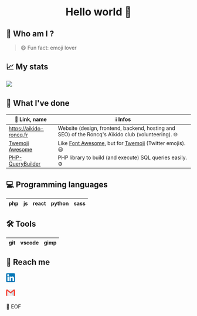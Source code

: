 <h1 align="center">Hello world 👋</h1>

## 🤔 Who am I ?

> 😄 Fun fact: emoji lover

## 📈 My stats

![](https://github-readme-stats.vercel.app/api?username=iamludal&show_icons=true&icon_color=2384de&title_color=2384de)


## 📝 What I've done

| 🔗 Link, name                                                     | ℹ️ Infos                                                                                                                 |
| ---------------------------------------------------------------- | ----------------------------------------------------------------------------------------------------------------------- |
| https://aikido-roncq.fr                                          | Website (design, frontend, backend, hosting and SEO) of the Roncq's Aïkido club (volunteering). 🌐                       |
| [Twemoji Awesome](https://github.com/iamludal/twemoji-awesome)   | Like [Font Awesome](https://fontawesome.com), but for [Twemoji](https://github.com/twitter/twemoji) (Twitter emojis). 😃 |
| [PHP-QueryBuilder](https://github.com/iamludal/PHP-QueryBuilder) | PHP library to build (and execute) SQL queries easily. ⚙️                                                                |


## 💻 Programming languages

| php | js  | react | python | sass |
| --- | --- | ----- | ------ | ---- |


## 🛠️ Tools

| git | vscode | gimp |
| --- | ------ | ---- |


## 💬 Reach me

<span display="inline">
<a href="https://linkedin.com/in/ludovic-chombeau">
  <img src="https://github.com/iamludal/iamludal/blob/master/assets/Linkedin.png?raw=true" width="24">
</a>

<span>   </span>

<a href="mailto:ludovic.chombeau@gmail.com" title="ludovic.chombeau@gmail.com">
  <img src="https://github.com/iamludal/iamludal/blob/master/assets/Gmail.png?raw=true" width="24">
</a>
</span>


💾 EOF

